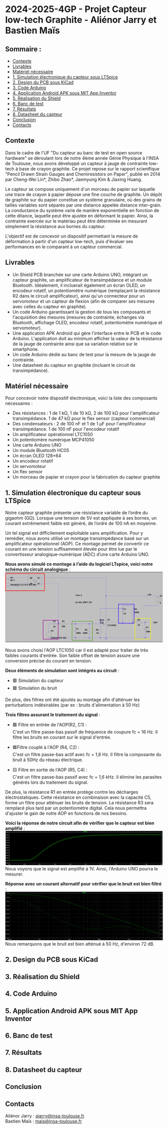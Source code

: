 # 2024-2025-4GP - Projet Capteur low-tech Graphite - Aliénor Jarry et Bastien Maïs

## Sommaire :
- [Contexte](#contexte)
- [Livrables](#livrables)
- [Matériel nécessaire](#matériel-nécessaire)
- [1. Simulation électronique du capteur sous LTSpice](#1-simulation-électronique-du-capteur-sous-ltspice)
- [2. Design du PCB sous KiCad](#2-design-du-pcb-sous-kicad)
- [3. Code Arduino](#3-code-arduino)
- [4. Application Android APK sous MIT App Inventor](#4-application-android-apk-sous-mit-app-inventor)
- [5. Réalisation du Shield](#5-réalisation-du-shield)
- [6. Banc de test](#6-banc-de-test)
- [7. Résultats](#7-résultats)
- [8. Datasheet du capteur](#8-datasheet-du-capteur)
- [Conclusion](#conclusion)
- [Contacts](#contacts)

## Contexte
Dans le cadre de l'UF "Du capteur au banc de test en open source hardware" se déroulant lors de notre 4ème année Génie Physique à l'INSA de Toulouse, nous avons développé un capteur à jauge de contrainte low-tech à base de crayon graphite. Ce projet repose sur le rapport scientfique "Pencil Drawn Strain Gauges and Chemiresistors on Paper", publié en 2014 par Cheng-Wei Lin*, Zhibo Zhao*, Jaemyung Kim & Jiaxing Huang.

Le capteur se compose uniquement d'un morceau de papier sur laquelle une trace de crayon à papier dépose une fine couche de graphite. Un dépôt de graphite sur du papier constitue un système granulaire, où des grains de tailles variables sont séparés par une distance appelée distance inter-grain. La conductance du système varie de manière exponentielle en fonction de cette ditance, laquelle peut être ajustée en déformant le papier. Ainsi, la contrainte exercée sur le matériau peut être déterminée en mesurant simplement la résistance aux bornes du capteur.

L'objectif est de concevoir un dispositif permettant la mesure de déformation à partir d'un capteur low-tech, puis d'évaluer ses performances en le comparant à un capteur commercial.

## Livrables
- Un Shield PCB branchée sur une carte Arduino UNO, intégrant un capteur graphite, un amplificateur de transimpédance et un module Bluetooth. Idéalement, il incluerait également un écran OLED, un encodeur rotatif, un potentiomètre numérique (remplaçant la résistance R2 dans le circuit amplificateur), ainsi qu'un connecteur pour un servomoteur et un capteur de flexion (afin de comparer ses mesures avec celles du capteur en graphite).
- Un code Arduino garantissant la gestion de tous les composants et l'acquisition des mesures (mesures de contrainte, échanges via Bluetooth, affichage OLED, encodeur rotatif, potentiomètre numérique et servomoteur).
- Une application APK Android qui gère l'interface entre le PCB et le code Arduino. L'application doit au minimum afficher la valeur de la résistance de la jauge de contrainte ainsi que sa variation relative sur le smartphone.
- Un code Arduino dédié au banc de test pour la mesure de la jauge de contrainte.
- Une datasheet du capteur en graphite (incluant le circuit de transimpédance).

## Matériel nécessaire
Pour concevoir notre dispositif électronique, voici la liste des composants nécessaires :
- Des résistances : 1 de 1 kΩ, 1 de 10 kΩ, 2 de 100 kΩ pour l'amplificateur transimpédance. 1 de 47 kΩ pour le flex sensor (capteur commercial)
- Des condensateurs : 2 de 100 nF et 1 de 1 μF pour l'amplificateur transimpédance. 1 de 100 nF pour l'encodeur rotatif
- Un amplificateur opérationnel LTC1050
- Un potentiomère numérique MCP41050
- Une carte Arduino UNO
- Un module Bluetooth HC05
- Un écran OLED 128×64
- Un encodeur rotatif
- Un servomoteur
- Un flex sensor
- Un morceau de papier et crayon pour la fabrication du capteur graphite

## 1. Simulation électronique du capteur sous LTSpice

Notre capteur graphite présente une résistance variable de l’ordre du gigaohm (GΩ). Lorsque une tension de 5V est appliquée à ses bornes, un courant extrêmement faible est généré, de l’ordre de 100 nA en moyenne.

Un tel signal est difficilement exploitable sans amplification. Pour y remédier, nous avons utilisé un montage transimpédance basé sur un amplificateur opérationnel (AOP). Ce montage permet de convertir ce courant en une tension suffisamment élevée pour être lue par le convertisseur analogique-numérique (ADC) d’une carte Arduino UNO. 

**Nous avons simulé ce montage à l’aide du logiciel LTspice, voici notre schéma du circuit analogique** : 
![Schéma LTSpice](./Images/schema_lt_spice.png)

Nous avons choisi l'AOP LTC1050 car il est adapté pour traiter de très faibles courants d'entrée. Son faible offset de tension assure une conversion précise du courant en tension.

**Deux éléments de simulation sont intégrés au circuit** :

- 🟥 Simulation du capteur  
- 🟪 Simulation du bruit

De plus, des filtres ont été ajoutés au montage afin d'atténuer les perturbations indésirables (par ex : bruits d'alimentation à 50 Hz) 

**Trois filtres assurant le traitement du signal** :

- 🟩 Filtre en entrée de l'AOP(R2, C1) :  
 C'est un filtre passe-bas passif de fréquence de coupure fc = 16 Hz. Il filtre les bruits en courant sur le signal d'entrée.

- 🟦Filtre couplé à l'AOP (R4, C2) :  
  C'est un filtre passe-bas actif avec fc = 1,6 Hz. Il filtre la composante du bruit à 50Hz du réseau électrique.

- 🟨 Filtre en sortie de l'AOP (R5, C4) :  
  C'est un filtre passe-bas passif avec fc = 1,6 kHz. Il élimine les parasites générés lors du traitement du signal.

De plus, la résistance R1 en entrée protège contre les décharges électrostatiques. Cette résistance en combinaison avec la capacité C5, forme un filtre pour atténuer les bruits de tension. La résistance R3 sera remplacé plus tard par un potentiomètre digital. Cela nous permettra d'ajuster le gain de notre AOP en fonctions de nos besoins.

**Voici la réponse de notre circuit afin de vérifier que le capteur est bien amplifié** :
![Réponse amplification LTSpice](./Images/amplification_lt_spice.png)
Nous voyons que le signal est amplifié à 1V. Ainsi, l'Arduino UNO pourra le mesurer. 

**Réponse avec un courant alternatif pour vérifier que le bruit est bien filtré** :
![Réponse filtrage LTSpice](./Images/filtrage_lt_spice.png)
Nous remarquons que le bruit est bien atténué à 50 Hz, d'environ 72 dB.

## 2. Design du PCB sous KiCad

## 3. Réalisation du Shield 

## 4. Code Arduino 

## 5. Application Android APK sous MIT App Inventor

## 6. Banc de test

## 7. Résultats

## 8. Datasheet du capteur

## Conclusion

## Contacts
Aliénor Jarry : [ajarry@insa-toulouse.fr](mailto:ajarry@insa-toulouse.fr)  
Bastien Maïs : [mais@insa-toulouse.fr](mailto:mais@insa-toulouse.fr)  
